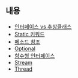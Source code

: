 내용
-

* [인터페이스 vs 추상클래스](./src/com/company/Abstract_Interface_Lamda/README.md "")
* [Static 키워드](./src/com/company/Static/static.md "Static 키워드")
* [메소드 참조](src/com/company/MethodReference/README.md "메소드 참조")
* [Optional](src/com/company/Optional/optional.md "Optional")
* [함수형 인터페이스](src/com/company/FuntionalInterface/README.md "함수형 인터페이스")
* [Stream](src/com/company/Stream/README.md "Stream")
* [Thread](src/com/company/Thread/README.md "Thread")
